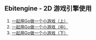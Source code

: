 Ebitengine - 2D 游戏引擎使用
--------------------------

1. [一起用Go做一个小游戏（上）](https://mp.weixin.qq.com/s/5HfZ2TrnUl2pfBft5-CAJg)
2. [一起用Go做一个小游戏（中）](https://mp.weixin.qq.com/s/UXpekTlUcK6nxKOYGZfP2A)
3. [一起用Go做一个小游戏（下）](https://mp.weixin.qq.com/s/Hw2GFSTY9Sgv2SPgYypreQ)